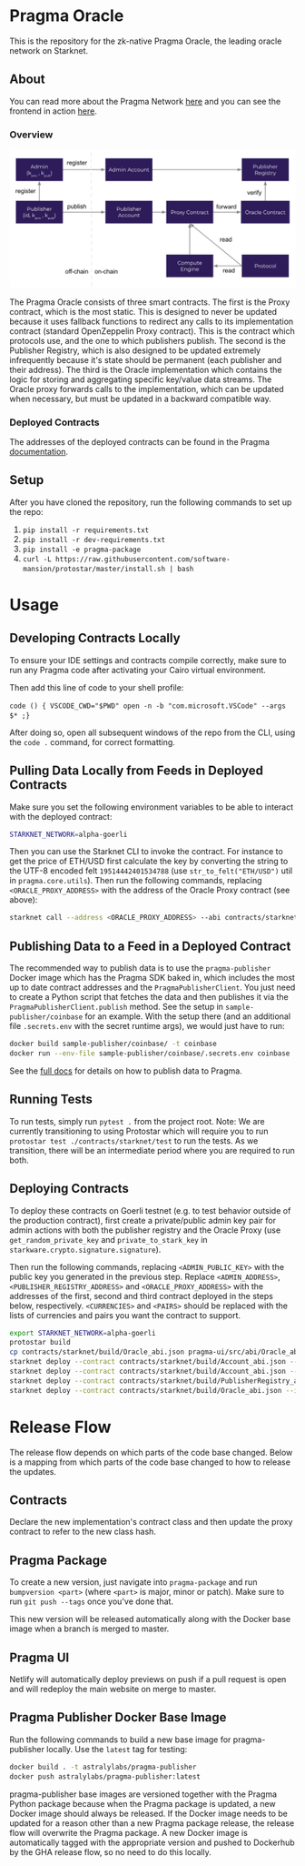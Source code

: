 # Pragma Oracle

This is the repository for the zk-native Pragma Oracle, the leading oracle network on Starknet.

## About

You can read more about the Pragma Network [here](https://docs.pragmaoracle.com) and you can see the frontend in action [here](https://pragmaoracle.com).

### Overview

![Pragma Architecture](/assets/Pragma-Architecture.png)

The Pragma Oracle consists of three smart contracts. The first is the Proxy contract, which is the most static. This is designed to never be updated because it uses fallback functions to redirect any calls to its implementation contract (standard OpenZeppelin Proxy contract). This is the contract which protocols use, and the one to which publishers publish. The second is the Publisher Registry, which is also designed to be updated extremely infrequently because it's state should be permanent (each publisher and their address). The third is the Oracle implementation which contains the logic for storing and aggregating specific key/value data streams. The Oracle proxy forwards calls to the implementation, which can be updated when necessary, but must be updated in a backward compatible way.

### Deployed Contracts

The addresses of the deployed contracts can be found in the Pragma [documentation](https://docs.pragmaoracle.com/using-pragma/consuming-data).

## Setup

After you have cloned the repository, run the following commands to set up the repo:

1. `pip install -r requirements.txt`
2. `pip install -r dev-requirements.txt`
3. `pip install -e pragma-package`
4. `curl -L https://raw.githubusercontent.com/software-mansion/protostar/master/install.sh | bash`

# Usage

## Developing Contracts Locally

To ensure your IDE settings and contracts compile correctly, make sure to run any Pragma code after activating your Cairo virtual environment.

Then add this line of code to your shell profile:

`code () { VSCODE_CWD="$PWD" open -n -b "com.microsoft.VSCode" --args $* ;}`

After doing so, open all subsequent windows of the repo from the CLI, using the `code .` command, for correct formatting.

## Pulling Data Locally from Feeds in Deployed Contracts

Make sure you set the following environment variables to be able to interact with the deployed contract:

```bash
STARKNET_NETWORK=alpha-goerli
```

Then you can use the Starknet CLI to invoke the contract. For instance to get the price of ETH/USD first calculate the key by converting the string to the UTF-8 encoded felt `19514442401534788` (use `str_to_felt("ETH/USD")` util in `pragma.core.utils`). Then run the following commands, replacing `<ORACLE_PROXY_ADDRESS>` with the address of the Oracle Proxy contract (see above):

```bash
starknet call --address <ORACLE_PROXY_ADDRESS> --abi contracts/starknet/build/Oracle_abi.json --function get_spot_median --inputs 19514442401534788
```

## Publishing Data to a Feed in a Deployed Contract

The recommended way to publish data is to use the `pragma-publisher` Docker image which has the Pragma SDK baked in, which includes the most up to date contract addresses and the `PragmaPublisherClient`. You just need to create a Python script that fetches the data and then publishes it via the `PragmaPublisherClient.publish` method. See the setup in `sample-publisher/coinbase` for an example. With the setup there (and an additional file `.secrets.env` with the secret runtime args), we would just have to run:

```bash
docker build sample-publisher/coinbase/ -t coinbase
docker run --env-file sample-publisher/coinbase/.secrets.env coinbase
```

See the [full docs](https://docs.pragmaoracle.com/using-pragma/publishing-data) for details on how to publish data to Pragma.

## Running Tests

To run tests, simply run `pytest .` from the project root. Note: We are currently transitioning to using Protostar which will require you to run `protostar test ./contracts/starknet/test` to run the tests. As we transition, there will be an intermediate period where you are required to run both.

## Deploying Contracts

To deploy these contracts on Goerli testnet (e.g. to test behavior outside of the production contract), first create a private/public admin key pair for admin actions with both the publisher registry and the Oracle Proxy (use `get_random_private_key` and `private_to_stark_key` in `starkware.crypto.signature.signature`).

Then run the following commands, replacing `<ADMIN_PUBLIC_KEY>` with the public key you generated in the previous step. Replace `<ADMIN_ADDRESS>`, `<PUBLISHER_REGISTRY_ADDRESS>` and `<ORACLE_PROXY_ADDRESS>` with the addresses of the first, second and third contract deployed in the steps below, respectively. `<CURRENCIES>` and `<PAIRS>` should be replaced with the lists of currencies and pairs you want the contract to support.

```bash
export STARKNET_NETWORK=alpha-goerli
protostar build
cp contracts/starknet/build/Oracle_abi.json pragma-ui/src/abi/Oracle_abi.json
starknet deploy --contract contracts/starknet/build/Account_abi.json --inputs <ADMIN_PUBLIC_KEY>
starknet deploy --contract contracts/starknet/build/Account_abi.json --inputs <PUBLISHER_PUBLIC_KEY>
starknet deploy --contract contracts/starknet/build/PublisherRegistry_abi.json --inputs <ADMIN_ADDRESS>
starknet deploy --contract contracts/starknet/build/Oracle_abi.json --inputs <ADMIN_ADDRESS> <PUBLISHER_REGISTRY_ADDRESS> <CURRENCIES> <PAIRS>
```

# Release Flow

The release flow depends on which parts of the code base changed. Below is a mapping from which parts of the code base changed to how to release the updates.

## Contracts

Declare the new implementation's contract class and then update the proxy contract to refer to the new class hash.

## Pragma Package

To create a new version, just navigate into `pragma-package` and run `bumpversion <part>` (where `<part>` is major, minor or patch). Make sure to run `git push --tags` once you've done that.

This new version will be released automatically along with the Docker base image when a branch is merged to master.

## Pragma UI

Netlify will automatically deploy previews on push if a pull request is open and will redeploy the main website on merge to master.

## Pragma Publisher Docker Base Image

Run the following commands to build a new base image for pragma-publisher locally. Use the `latest` tag for testing:

```bash
docker build . -t astralylabs/pragma-publisher
docker push astralylabs/pragma-publisher:latest
```

pragma-publisher base images are versioned together with the Pragma Python package because when the Pragma package is updated, a new Docker image should always be released. If the Docker image needs to be updated for a reason other than a new Pragma package release, the release flow will overwrite the Pragma package. A new Docker image is automatically tagged with the appropriate version and pushed to Dockerhub by the GHA release flow, so no need to do this locally.
